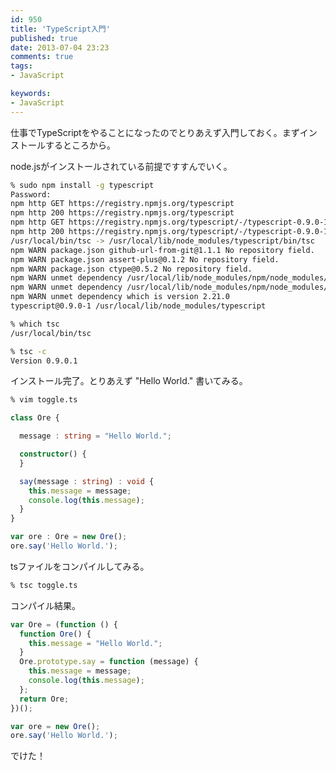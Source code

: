 ```yaml
---
id: 950
title: 'TypeScript入門'
published: true
date: 2013-07-04 23:23
comments: true
tags:
- JavaScript

keywords:
- JavaScript
---
```

<p>仕事でTypeScriptをやることになったのでとりあえず入門しておく。まずインストールするところから。</p>
<p>node.jsがインストールされている前提ですすんでいく。</p>


```sh
% sudo npm install -g typescript
Password:
npm http GET https://registry.npmjs.org/typescript
npm http 200 https://registry.npmjs.org/typescript
npm http GET https://registry.npmjs.org/typescript/-/typescript-0.9.0-1.tgz
npm http 200 https://registry.npmjs.org/typescript/-/typescript-0.9.0-1.tgz
/usr/local/bin/tsc -> /usr/local/lib/node_modules/typescript/bin/tsc
npm WARN package.json github-url-from-git@1.1.1 No repository field.
npm WARN package.json assert-plus@0.1.2 No repository field.
npm WARN package.json ctype@0.5.2 No repository field.
npm WARN unmet dependency /usr/local/lib/node_modules/npm/node_modules/couch-login requires request@'~2.9.202' but will load
npm WARN unmet dependency /usr/local/lib/node_modules/npm/node_modules/request,
npm WARN unmet dependency which is version 2.21.0
typescript@0.9.0-1 /usr/local/lib/node_modules/typescript

% which tsc
/usr/local/bin/tsc

% tsc -c
Version 0.9.0.1
```

<p>インストール完了。とりあえず "Hello World." 書いてみる。</p>


```sh
% vim toggle.ts
```


```typescript
class Ore {

  message : string = "Hello World.";

  constructor() {
  }

  say(message : string) : void {
    this.message = message;
    console.log(this.message);
  }
}

var ore : Ore = new Ore();
ore.say('Hello World.');
```


<p>tsファイルをコンパイルしてみる。</p>


```sh
% tsc toggle.ts
```

<p>コンパイル結果。</p>


```javascript
var Ore = (function () {
  function Ore() {
    this.message = "Hello World.";
  }
  Ore.prototype.say = function (message) {
    this.message = message;
    console.log(this.message);
  };
  return Ore;
})();

var ore = new Ore();
ore.say('Hello World.');
```

<p>でけた！</p>
